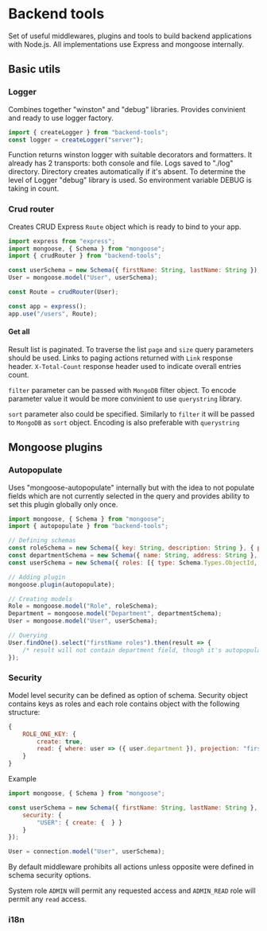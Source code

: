 # Backend tools
Set of useful middlewares, plugins and tools to build backend applications with Node.js. All implementations use Express and mongoose internally.

## Basic utils

### Logger
Combines together "winston" and "debug" libraries. Provides convinient and ready to use logger factory.
    
```javascript
import { createLogger } from "backend-tools";
const logger = createLogger("server");
```

Function returns winston logger with suitable decorators and formatters. It already has 2 transports: both console and file. Logs saved to "./log" directory. Directory creates automatically if it's absent.
To determine the level of Logger "debug" library is used. So environment variable DEBUG is taking in count.

### Crud router
Creates CRUD Express `Route` object which is ready to bind to your app.

```javascript
import express from "express";
import mongoose, { Schema } from "mongoose";
import { crudRouter } from "backend-tools";

const userSchema = new Schema({ firstName: String, lastName: String });
User = mongoose.model("User", userSchema);

const Route = crudRouter(User);

const app = express();
app.use("/users", Route);
```

#### Get all
Result list is paginated. To traverse the list `page` and `size` query parameters should be used. Links to paging actions returned with `Link` response header. `X-Total-Count` response header used to indicate overall entries count.

`filter` parameter can be passed with `MongoDB` filter object. To encode parameter value it would be more convinient to use `querystring` library.

`sort` parameter also could be specified. Similarly to `filter` it will be passed to `MongoDB` as `sort` object. Encoding is also preferable with `querystring`

## Mongoose plugins

### Autopopulate
Uses "mongoose-autopopulate" internally but with the idea to not populate fields which are not currently selected in the query and provides ability to set this plugin globally only once.

```javascript
import mongoose, { Schema } from "mongoose";
import { autopopulate } from "backend-tools";

// Defining schemas
const roleSchema = new Schema({ key: String, description: String }, { populateProjection: "key" });
const departmentSchema = new Schema({ name: String, address: String }, { populateProjection: "name" });
const userSchema = new Schema({ roles: [{ type: Schema.Types.ObjectId, ref: "Role" }]

// Adding plugin
mongoose.plugin(autopopulate);

// Creating models
Role = mongoose.model("Role", roleSchema);
Department = mongoose.model("Department", departmentSchema);
User = mongoose.model("User", userSchema);

// Querying
User.findOne().select("firstName roles").then(result => {
    /* result will not contain department field, though it's autopopulatable. Also Role will be populated with only "key" field.*/
});
```

### Security
Model level security can be defined as option of schema. Security object contains keys as roles and each role contains object with the following structure:

```javascript
{
    ROLE_ONE_KEY: {
        create: true,
        read: { where: user => ({ user.department }), projection: "firstName" }
    }
}
```

Example
```javascript
import mongoose, { Schema } from "mongoose";

const userSchema = new Schema({ firstName: String, lastName: String }, {
    security: {
        "USER": { create: {  } }
    }
});

User = connection.model("User", userSchema);
```

By default middleware prohibits all actions unless opposite were defined in schema security options.

System role `ADMIN` will permit any requested access and `ADMIN_READ` role will permit any `read` access.

### i18n